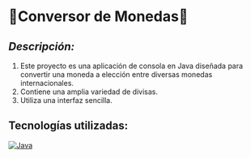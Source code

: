 # 💸**Conversor de Monedas**💸

## *Descripción:*
1. Este proyecto es una aplicación de consola en Java diseñada para convertir una moneda a elección entre diversas monedas internacionales.
2. Contiene una amplia variedad de divisas.
3. Utiliza una interfaz sencilla.

## Tecnologías utilizadas: ##
[![Java](https://img.shields.io/badge/java-17-orange.svg)](https://www.java.com/)

